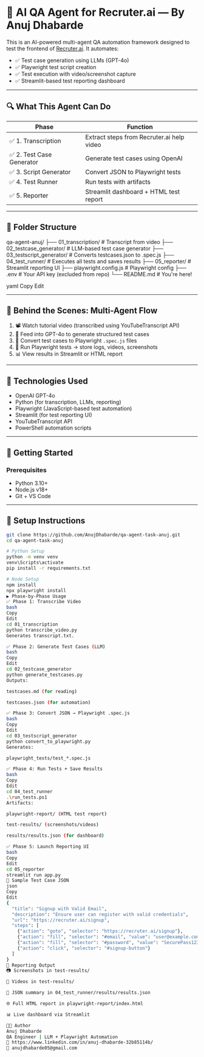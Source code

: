 # 🤖 AI QA Agent for Recruter.ai — By Anuj Dhabarde

This is an AI-powered multi-agent QA automation framework designed to test the frontend of [Recruter.ai](https://recruter.ai). It automates:

- ✅ Test case generation using LLMs (GPT-4o)
- ✅ Playwright test script creation
- ✅ Test execution with video/screenshot capture
- ✅ Streamlit-based test reporting dashboard

---

## 🔍 What This Agent Can Do

| Phase | Function |
|-------|----------|
| ✅ 1. Transcription | Extract steps from Recruter.ai help video |
| ✅ 2. Test Case Generator | Generate test cases using OpenAI |
| ✅ 3. Script Generator | Convert JSON to Playwright tests |
| ✅ 4. Test Runner | Run tests with artifacts |
| ✅ 5. Reporter | Streamlit dashboard + HTML test report |

---

## 📁 Folder Structure

qa-agent-anuj/
├── 01_transcription/ # Transcript from video
├── 02_testcase_generator/ # LLM-based test case generator
├── 03_testscript_generator/ # Converts testcases.json to .spec.js
├── 04_test_runner/ # Executes all tests and saves results
├── 05_reporter/ # Streamlit reporting UI
├── playwright.config.js # Playwright config
├── .env # Your API key (excluded from repo)
└── README.md # You're here!

yaml
Copy
Edit

---

## 🧠 Behind the Scenes: Multi-Agent Flow

1. 📽️ Watch tutorial video (transcribed using YouTubeTranscript API)
2. 🧠 Feed into GPT-4o to generate structured test cases
3. 🧪 Convert test cases to Playwright `.spec.js` files
4. 🧼 Run Playwright tests → store logs, videos, screenshots
5. 📊 View results in Streamlit or HTML report

---

## 🧰 Technologies Used

- OpenAI GPT-4o
- Python (for transcription, LLMs, reporting)
- Playwright (JavaScript-based test automation)
- Streamlit (for test reporting UI)
- YouTubeTranscript API
- PowerShell automation scripts

---

## 🚀 Getting Started

### Prerequisites

- Python 3.10+
- Node.js v18+
- Git + VS Code

---

## 🔧 Setup Instructions

```bash
git clone https://github.com/AnujDhabarde/qa-agent-task-anuj.git
cd qa-agent-task-anuj

# Python Setup
python -m venv venv
venv\Scripts\activate
pip install -r requirements.txt

# Node Setup
npm install
npx playwright install
▶️ Phase-by-Phase Usage
✅ Phase 1: Transcribe Video
bash
Copy
Edit
cd 01_transcription
python transcribe_video.py
Generates transcript.txt.

✅ Phase 2: Generate Test Cases (LLM)
bash
Copy
Edit
cd 02_testcase_generator
python generate_testcases.py
Outputs:

testcases.md (for reading)

testcases.json (for automation)

✅ Phase 3: Convert JSON → Playwright .spec.js
bash
Copy
Edit
cd 03_testscript_generator
python convert_to_playwright.py
Generates:

playwright_tests/test_*.spec.js

✅ Phase 4: Run Tests + Save Results
bash
Copy
Edit
cd 04_test_runner
.\run_tests.ps1
Artifacts:

playwright-report/ (HTML test report)

test-results/ (screenshots/videos)

results/results.json (for dashboard)

✅ Phase 5: Launch Reporting UI
bash
Copy
Edit
cd 05_reporter
streamlit run app.py
📝 Sample Test Case JSON
json
Copy
Edit
{
  "title": "Signup with Valid Email",
  "description": "Ensure user can register with valid credentials",
  "url": "https://recruter.ai/signup",
  "steps": [
    {"action": "goto", "selector": "https://recruter.ai/signup"},
    {"action": "fill", "selector": "#email", "value": "user@example.com"},
    {"action": "fill", "selector": "#password", "value": "SecurePass123"},
    {"action": "click", "selector": "#signup-button"}
  ]
}
📸 Reporting Output
📷 Screenshots in test-results/

🎥 Videos in test-results/

🧾 JSON summary in 04_test_runner/results/results.json

🌐 Full HTML report in playwright-report/index.html

📊 Live dashboard via Streamlit

👨‍💻 Author
Anuj Dhabarde
QA Engineer | LLM + Playwright Automation
🔗 https://www.linkedin.com/in/anuj-dhabarde-32b85114b/
📧 anujdhabarde05@gmail.com